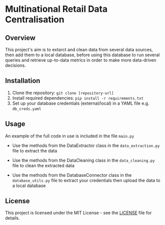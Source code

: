 # Multinational Retail Data Centralisation

## Overview

This project's aim is to extarct and clean data from several data sources, then add them to a local database, before using this database to run several queries and retrieve up-to-data metrics in order to make more data-driven decisions.

## Installation

1. Clone the repository: `git clone [repository-url]`
2. Install required dependencies: `pip install -r requirements.txt`
3. Set up your database credentials (external/local) in a YAML file e.g. `db_creds.yaml`

## Usage

 An example of the full code in use is included in the file `main.py`
 
 - Use the methods from the DataExtractor class in the `data_extraction.py` file to extract the data

 - Use the methods from the DataCleaning class in the `data_cleaning.py` file to clean the extracted data

  - Use the methods from the DatabaseConnector class in the `database_utils.py` file to extract your credentials then upload the data to a local database


## License
This project is licensed under the MIT License - see the [LICENSE](LICENSE) file for details.